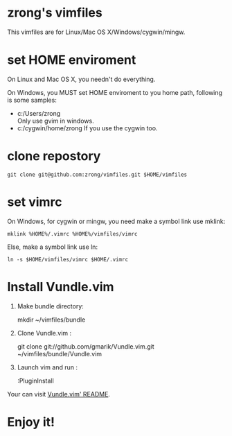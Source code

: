 zrong's vimfiles
==================

This vimfiles are for Linux/Mac OS X/Windows/cygwin/mingw.

# set HOME enviroment

On Linux and Mac OS X, you needn't do everything.

On Windows, you MUST set HOME enviroment to you home path, following is some samples:

- c:/Users/zrong  
Only use gvim in windows.
- c:/cygwin/home/zrong
If you use the cygwin too.

# clone repostory

	git clone git@github.com:zrong/vimfiles.git $HOME/vimfiles

# set vimrc

On Windows, for cygwin or mingw, you need make a symbol link use mklink:

	mklink %HOME%/.vimrc %HOME%/vimfiles/vimrc

Else, make a symbol link use ln:

	ln -s $HOME/vimfiles/vimrc $HOME/.vimrc

# Install Vundle.vim

1. Make bundle directory:

	mkdir ~/vimfiles/bundle

2. Clone Vundle.vim : 

	git clone git://github.com/gmarik/Vundle.vim.git ~/vimfiles/bundle/Vundle.vim

3. Launch vim and run :

	:PluginInstall

Your can visit [Vundle.vim' README](https://github.com/gmarik/Vundle.vim).

# Enjoy it!
